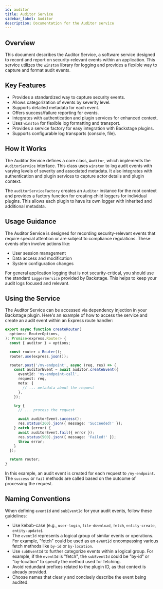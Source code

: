 ```yaml
---
id: auditor
title: Auditor Service
sidebar_label: Auditor
description: Documentation for the Auditor service
---
```


## Overview

This document describes the Auditor Service, a software service designed to record and report on security-relevant events within an application. This service utilizes the `winston` library for logging and provides a flexible way to capture and format audit events.

## Key Features

- Provides a standardized way to capture security events.
- Allows categorization of events by severity level.
- Supports detailed metadata for each event.
- Offers success/failure reporting for events.
- Integrates with authentication and plugin services for enhanced context.
- Uses `winston` for flexible log formatting and transport.
- Provides a service factory for easy integration with Backstage plugins.
- Supports configurable log transports (console, file).

## How it Works

The Auditor Service defines a core class, `Auditor`, which implements the `AuditorService` interface. This class uses `winston` to log audit events with varying levels of severity and associated metadata. It also integrates with authentication and plugin services to capture actor details and plugin context.

The `auditorServiceFactory` creates an `Auditor` instance for the root context and provides a factory function for creating child loggers for individual plugins. This allows each plugin to have its own logger with inherited and additional metadata.

## Usage Guidance

The Auditor Service is designed for recording security-relevant events that require special attention or are subject to compliance regulations. These events often involve actions like:

- User session management
- Data access and modification
- System configuration changes

For general application logging that is not security-critical, you should use the standard `LoggerService` provided by Backstage. This helps to keep your audit logs focused and relevant.

## Using the Service

The Auditor Service can be accessed via dependency injection in your Backstage plugin. Here's an example of how to access the service and create an audit event within an Express route handler:

```typescript
export async function createRouter(
  options: RouterOptions,
): Promise<express.Router> {
  const { auditor } = options;

  const router = Router();
  router.use(express.json());

  router.post('/my-endpoint', async (req, res) => {
    const auditorEvent = await auditor.createEvent({
      eventId: 'my-endpoint-call',
      request: req,
      meta: {
        // ... metadata about the request
      },
    });

    try {
      // ... process the request

      await auditorEvent.success();
      res.status(200).json({ message: 'Succeeded!' });
    } catch (error) {
      await auditorEvent.fail({ error });
      res.status(500).json({ message: 'Failed!' });
      throw error;
    }
  });

  return router;
}
```

In this example, an audit event is created for each request to `/my-endpoint`. The `success` or `fail` methods are called based on the outcome of processing the request.

## Naming Conventions

When defining `eventId` and `subEventId` for your audit events, follow these guidelines:

- Use kebab-case (e.g., `user-login`, `file-download`, `fetch`, `entity-create`, `entity-update`).
- The `eventId` represents a logical group of similar events or operations. For example, "fetch" could be used as an `eventId` encompassing various fetch methods like `by-id` or `by-location`.
- Use `subEventId` to further categorize events within a logical group. For example, if the `eventId` is "fetch", the `subEventId` could be "by-id" or "by-location" to specify the method used for fetching.
- Avoid redundant prefixes related to the plugin ID, as that context is already provided.
- Choose names that clearly and concisely describe the event being audited.
